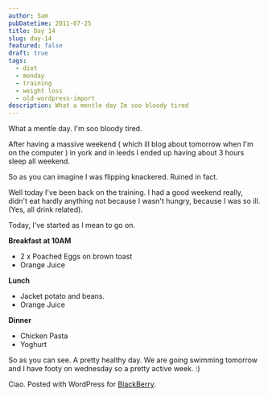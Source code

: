 ```yaml
---
author: Sam
pubDatetime: 2011-07-25
title: Day 14
slug: day-14
featured: false
draft: true
tags:
  - diet
  - monday
  - training
  - weight loss
  - old-wordpress-import
description: What a mentle day Im soo bloody tired
---
```


What a mentle day. I'm soo bloody tired. 

After having a massive weekend ( which ill blog about tomorrow when I'm on the computer ) in york and in leeds I ended up having about 3 hours sleep all weekend. 

So as you can imagine I was flipping knackered. Ruined in fact. 

Well today I've been back on the training. I had a good weekend really, didn't eat hardly anything not because I wasn't hungry, because I was so ill. (Yes, all drink related).

Today, I've started as I mean to go on. 

**Breakfast at 10AM**
- 2 x Poached Eggs on brown toast
- Orange Juice

**Lunch**
- Jacket potato and beans. 
- Orange Juice

**Dinner**
- Chicken Pasta
- Yoghurt

So as you can see. A pretty healthy day. We are going swimming tomorrow and I have footy on wednesday so a pretty active week. :)

Ciao.  Posted with WordPress for [BlackBerry](http://bonx.us?d4x).

